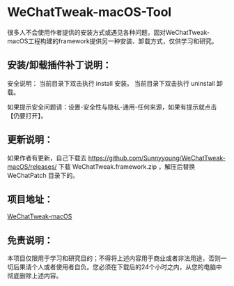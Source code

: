 # WeChatTweak-macOS-Tool
很多人不会使用作者提供的安装方式或遇见各种问题，固对WeChatTweak-macOS工程构建的framework提供另一种安装、卸载方式，仅供学习和研究。

## 安装/卸载插件补丁说明：
安全说明：
当前目录下双击执行 install 安装。
当前目录下双击执行 uninstall 卸载。

如果提示安全问题请：设置-安全性与隐私-通用-任何来源，如果有提示就点击【仍要打开】。

## 更新说明：
如果作者有更新，自己下载去 https://github.com/Sunnyyoung/WeChatTweak-macOS/releases/ 
下载 WeChatTweak.framework.zip ，解压后替换 WeChatPatch 目录下的。

## 项目地址：
[WeChatTweak-macOS](https://github.com/Sunnyyoung/WeChatTweak-macOS)

## 免责说明：
本项目仅限用于学习和研究目的；不得将上述内容用于商业或者非法用途，否则一切后果请个人或者使用者自负。您必须在下载后的24个小时之内，从您的电脑中彻底删除上述内容。